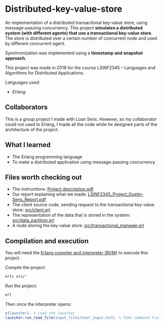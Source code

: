 # Distributed-key-value-store
An implementation of a distributed transactional key-value store, using message-passing concurrency.
This project **simulates a distributed system (with different agents) that use a transactional key-value store**.
The store is distributed over a certain number of concurrent node and used by different concurrent agent.

Synchronization was implemented using a **timestamp and snapshot approach**.

This project was made in 2018 for the course LSINF2345 &ndash; Languages and Algorithms for Distributed Applications.

*Languages used:*
- *Erlang*

## Collaborators
This is a group project I made with Loan Sens.
However, as my collaborator could not used to Erlang, I made all the code while he designed parts of the architecture of the project.

## What I learned
- The Erlang programming language
- To make a distributed application using message-passing concurrency

## Files worth checking out
- The instructions: [Project description.pdf](https://github.com/sigustin/Distributed-key-value-store/blob/master/Project%20description.pdf)
- Our report explaining what we made: [LSINF2345_Project_Gustin-Sens_Report.pdf](https://github.com/sigustin/Distributed-key-value-store/blob/master/LSINF2345_Project_Gustin-Sens_Report.pdf)
- The client source code, sending request to the transactional key-value store: [src/client.erl](https://github.com/sigustin/Distributed-key-value-store/blob/master/src/client.erl)
- The representation of the data that is stored in the system: [src/data_partition.erl](https://github.com/sigustin/Distributed-key-value-store/blob/master/src/data_partition.erl)
- A node storing the key-value store: [src/transactional_manager.erl](https://github.com/sigustin/Distributed-key-value-store/blob/master/src/transaction_manager.erl)

## Compilation and execution
You will need the [Erlang compiler and interpreter (BVM)](https://www.erlang.org/) to execute this project.

Compile the project:
```sh
erlc src/*
```

Run the project:
```sh
erl
```
Then once the interpreter opens:
```erlang
c(launcher). % Load the launcher
launcher:run_read_file(input_files/test_input.txt). % Take command from 'test_input.txt' file
```
